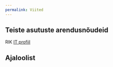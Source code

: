```yaml
---
permalink: Viited
---
```


## Teiste asutuste arendusnõudeid

RIK [IT profiil](http://www.rik.ee/et/asutusest/it-profiil)

## Ajaloolist

